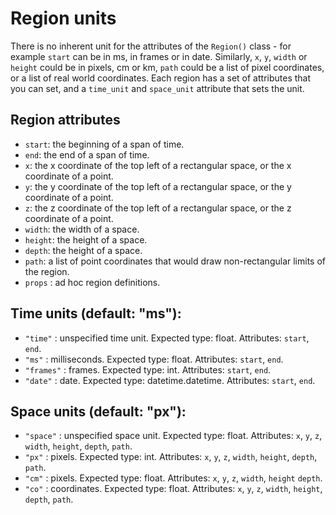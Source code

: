 # Region units
There is no inherent unit for the attributes of the `Region()` class - for example `start` can be in ms, in frames or in date.
Similarly, `x`, `y`, `width` or `height` could be in pixels, cm or km, `path` could be a list of pixel coordinates, or a list of real world coordinates.
Each region has a set of attributes that you can set, and a `time_unit` and `space_unit` attribute that sets the unit.

## Region attributes
- `start`: the beginning of a span of time.
- `end`: the end of a span of time.
- `x`: the x coordinate of the top left of a rectangular space, or the x coordinate of a point.
- `y`: the y coordinate of the top left of a rectangular space, or the y coordinate of a point.
- `z`: the z coordinate of the top left of a rectangular space, or the z coordinate of a point.
- `width`: the width of a space.
- `height`: the height of a space.
- `depth`: the height of a space.
- `path`: a list of point coordinates that would draw non-rectangular limits of the region.
- `props` : ad hoc region definitions.

## Time units (default: "ms"):
- `"time"` : unspecified time unit. Expected type: float. Attributes: `start`, `end`.
- `"ms"` : milliseconds. Expected type: float. Attributes: `start`, `end`.
- `"frames"` : frames. Expected type: int. Attributes: `start`, `end`.
- `"date"` : date. Expected type: datetime.datetime. Attributes: `start`, `end`.

## Space units (default: "px"):
- `"space"` : unspecified space unit. Expected type: float. Attributes: `x`, `y`, `z`, `width`, `height`, `depth`, `path`.
- `"px"` : pixels. Expected type: int. Attributes: `x`, `y`, `z`, `width`, `height`, `depth`, `path`.
- `"cm"` : pixels. Expected type: float. Attributes: `x`, `y`, `z`, `width`, `height` `depth`.
- `"co"` : coordinates. Expected type: float. Attributes: `x`, `y`, `z`, `width`, `height`, `depth`, `path`.